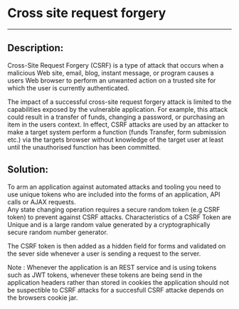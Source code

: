 # Cross site request forgery
-------

## Description:

Cross-Site Request Forgery (CSRF) is a type of attack that occurs when a malicious Web site,
email, blog, instant message, or program causes a users Web browser to perform an unwanted
action on a trusted site for which the user is currently authenticated.

The impact of a successful cross-site request forgery attack is limited to the
capabilities exposed by the vulnerable application. For example, this attack could result
in a transfer of funds, changing a password, or purchasing an item in the users context.
In effect, CSRF attacks are used by an attacker to make a target system perform a
function (funds Transfer, form submission etc.) via the targets browser without
knowledge of the target user at least until the unauthorised function has been committed.



## Solution:

To arm an application against automated attacks and tooling you need to use unique tokens
who are included into the forms of an application, API calls or AJAX requests.  
Any state changing operation requires a secure random token (e.g CSRF token) to prevent
against CSRF attacks. Characteristics of a CSRF Token are Unique and is a large random
value generated by a cryptographically secure random number generator.

The CSRF token is then added as a hidden field for forms and validated on the sever side whenever
a user is sending a request to the server.

Note :
Whenever the application is an REST service and is using tokens such as JWT tokens, whenever these tokens are being send
in the application headers rather than stored in cookies the application should not be suspectible to CSRF attacks for a succesfull CSRF attacke depends on the browsers cookie jar.
